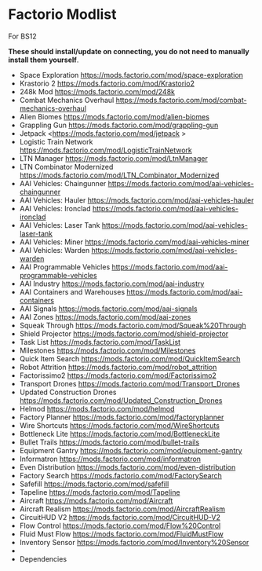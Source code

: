 # Factorio Modlist

For BS12

**These should install/update on connecting, you do not need to manually install them yourself**.

- Space Exploration <https://mods.factorio.com/mod/space-exploration>
- Krastorio 2 <https://mods.factorio.com/mod/Krastorio2>
- 248k Mod <https://mods.factorio.com/mod/248k>
- Combat Mechanics Overhaul <https://mods.factorio.com/mod/combat-mechanics-overhaul>
- Alien Biomes <https://mods.factorio.com/mod/alien-biomes>
- Grappling Gun <https://mods.factorio.com/mod/grappling-gun>
- Jetpack <https://mods.factorio.com/mod/jetpack >
- Logistic Train Network <https://mods.factorio.com/mod/LogisticTrainNetwork>
- LTN Manager <https://mods.factorio.com/mod/LtnManager> 
- LTN Combinator Modernized <https://mods.factorio.com/mod/LTN_Combinator_Modernized>
- AAI Vehicles: Chaingunner <https://mods.factorio.com/mod/aai-vehicles-chaingunner>
- AAI Vehicles: Hauler <https://mods.factorio.com/mod/aai-vehicles-hauler>
- AAI Vehicles: Ironclad <https://mods.factorio.com/mod/aai-vehicles-ironclad>
- AAI Vehicles: Laser Tank <https://mods.factorio.com/mod/aai-vehicles-laser-tank>
- AAI Vehicles: Miner <https://mods.factorio.com/mod/aai-vehicles-miner>
- AAI Vehicles: Warden <https://mods.factorio.com/mod/aai-vehicles-warden>
- AAI Programmable Vehicles <https://mods.factorio.com/mod/aai-programmable-vehicles>
- AAI Industry <https://mods.factorio.com/mod/aai-industry>
- AAI Containers and Warehouses <https://mods.factorio.com/mod/aai-containers>
- AAI Signals <https://mods.factorio.com/mod/aai-signals>
- AAI Zones <https://mods.factorio.com/mod/aai-zones>
- Squeak Through <https://mods.factorio.com/mod/Squeak%20Through>
- Shield Projector <https://mods.factorio.com/mod/shield-projector>
- Task List <https://mods.factorio.com/mod/TaskList>
- Milestones <https://mods.factorio.com/mod/Milestones>
- Quick Item Search <https://mods.factorio.com/mod/QuickItemSearch>
- Robot Attrition <https://mods.factorio.com/mod/robot_attrition>
- Factorissimo2  <https://mods.factorio.com/mod/Factorissimo2>
- Transport Drones <https://mods.factorio.com/mod/Transport_Drones>
- Updated Construction Drones <https://mods.factorio.com/mod/Updated_Construction_Drones>
- Helmod <https://mods.factorio.com/mod/helmod>
- Factory Planner <https://mods.factorio.com/mod/factoryplanner>
- Wire Shortcuts <https://mods.factorio.com/mod/WireShortcuts>
- Bottleneck Lite <https://mods.factorio.com/mod/BottleneckLite>
- Bullet Trails <https://mods.factorio.com/mod/bullet-trails>
- Equipment Gantry <https://mods.factorio.com/mod/equipment-gantry>
- Informatron <https://mods.factorio.com/mod/informatron>
- Even Distribution <https://mods.factorio.com/mod/even-distribution>
- Factory Search <https://mods.factorio.com/mod/FactorySearch>
- Safefill <https://mods.factorio.com/mod/safefill>
- Tapeline <https://mods.factorio.com/mod/Tapeline>
- Aircraft <https://mods.factorio.com/mod/Aircraft>
- Aircraft Realism <https://mods.factorio.com/mod/AircraftRealism>
- CircuitHUD V2 <https://mods.factorio.com/mod/CircuitHUD-V2>
- Flow Control <https://mods.factorio.com/mod/Flow%20Control>
- Fluid Must Flow <https://mods.factorio.com/mod/FluidMustFlow>
- Inventory Sensor <https://mods.factorio.com/mod/Inventory%20Sensor>
- 
- Dependencies
